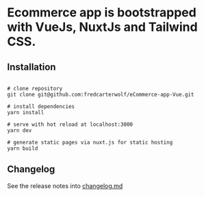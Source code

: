 # Ecommerce app is bootstrapped with VueJs, NuxtJs and Tailwind CSS.

## Installation

```

# clone repository
git clone git@github.com:fredcarterwolf/eCommerce-app-Vue.git

# install dependencies
yarn install

# serve with hot reload at localhost:3000
yarn dev

# generate static pages via nuxt.js for static hosting
yarn build
```

## Changelog

See the release notes into [changelog.md](changelog.md)
